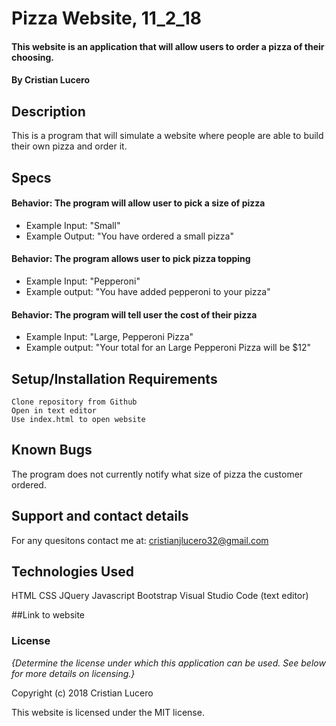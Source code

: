 # Pizza Website, 11_2_18

#### This website is an application that will allow users to order a pizza of their choosing.

#### By Cristian Lucero

## Description
This is a program that will simulate a website where people are able to build their own pizza and order it.

## Specs
#### Behavior: The program will allow user to pick a size of pizza
* Example Input: "Small"
* Example Output: "You have ordered a small pizza"
#### Behavior: The program allows user to pick pizza topping
* Example Input: "Pepperoni"
* Example output: "You have added pepperoni to your pizza"
#### Behavior: The program will tell user the cost of their pizza
* Example Input: "Large, Pepperoni Pizza"
* Example output: "Your total for an Large Pepperoni Pizza will be $12"


## Setup/Installation Requirements
    Clone repository from Github
    Open in text editor
    Use index.html to open website



## Known Bugs
The program does not currently notify what size of pizza the customer ordered.


## Support and contact details

For any quesitons contact me at: cristianjlucero32@gmail.com

## Technologies Used

HTML
CSS
JQuery
Javascript
Bootstrap
Visual Studio Code (text editor)

##Link to website


### License

*{Determine the license under which this application can be used.  See below for more details on licensing.}*

Copyright (c) 2018 Cristian Lucero

This website is licensed under the MIT license.